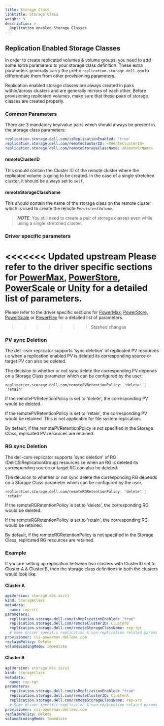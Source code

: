 ```yaml
---
title: Storage Class
linktitle: Storage Class
weight: 5
description: >
  Replication enabled Storage Classes
---
```

## Replication Enabled Storage Classes
In order to create replicated volumes & volume groups, you need to add some extra parameters to your storage class definition.
These extra parameters generally carry the prefix `replication.storage.dell.com` to differentiate them from other provisioning parameters.

Replication enabled storage classes are always created in pairs within/across clusters and are generally mirrors of each other.
Before provisioning replicated volumes, make sure that these pairs of storage classes are created properly.

### Common Parameters
There are 3 mandatory key/value pairs which should always be present in the storage class parameters:
```yaml
replication.storage.dell.com/isReplicationEnabled: 'true'
replication.storage.dell.com/remoteClusterID: <RemoteClusterId>
replication.storage.dell.com/remoteStorageClassName: <RemoteScName>
```

#### remoteClusterID
This should contain the Cluster ID of the remote cluster where the replicated volume is going to be created.
In the case of a single stretched cluster, it should be always set to `self`.

#### remoteStorageClassName
This should contain the name of the storage class on the remote cluster which is used to create the remote `PersistentVolume`.
>**_NOTE_**: You still need to create a pair of storage classes even while using a single stretched cluster.

### Driver specific parameters
<<<<<<< Updated upstream
Please refer to the driver specific sections for [PowerMax](../powermax/#creating-storage-classes), [PowerStore](../powerstore/#creating-storage-classes), [PowerScale](../powerscale/#creating-storage-classes) or [Unity](../unity/#creating-storage-classes) for a detailed list of parameters.
=======
Please refer to the driver specific sections for [PowerMax](../powermax/#creating-storage-classes), [PowerStore](../powerstore/#creating-storage-classes), [PowerScale](../powerscale/#creating-storage-classes) or [PowerFlex](../powerflex#creating-storage-classes) for a detailed list of parameters.
>>>>>>> Stashed changes

### PV sync Deletion

The dell-csm-replicator supports 'sync deletion' of replicated PV resources i.e when a replication enabled PV is deleted its corresponding source or target PV can also be deleted. 

The decision to whether or not sync delete the corresponding PV depends on a Storage Class parameter which can be configured by the user: 

```
replication.storage.dell.com/remotePVRetentionPolicy: 'delete' | 'retain'
```

If the remotePVRetentionPolicy is set to 'delete', the corresponding PV would be deleted.

If the remotePVRetentionPolicy is set to 'retain', the corresponding PV would be retained. This is not applicable for file system replication.

By default, if the remotePVRetentionPolicy is not specified in the Storage Class, replicated PV resources are retained.

### RG sync Deletion

The dell-csm-replicator supports 'sync deletion' of RG (DellCSIReplicationGroup) resources i.e when an RG is deleted its corresponding source or target RG can also be deleted. 

The decision to whether or not sync delete the corresponding RG depends on a Storage Class parameter which can be configured by the user. 

```
replication.storage.dell.com/remoteRGRetentionPolicy: 'delete' | 'retain'
```

If the remoteRGRetentionPolicy is set to 'delete', the corresponding RG would be deleted.

If the remoteRGRetentionPolicy is set to 'retain', the corresponding RG would be retained. 

By default, if the remoteRGRetentionPolicy is not specified in the Storage Class, replicated RG resources are retained.


### Example
If you are setting up replication between two clusters with ClusterID set to Cluster A & Cluster B,
then the storage class definitions in both the clusters would look like:

#### Cluster A
```yaml
apiVersion: storage.k8s.io/v1
kind: StorageClass
metadata:
  name: rep-src
parameters:
  replication.storage.dell.com/isReplicationEnabled: "true"
  replication.storage.dell.com/remoteClusterID: ClusterB
  replication.storage.dell.com/remoteStorageClassName: rep-tgt
  # Some driver specific replication & non-replication related params
provisioner: csi-powermax.dellemc.com
reclaimPolicy: Delete
volumeBindingMode: Immediate
```
#### Cluster B
```yaml
apiVersion: storage.k8s.io/v1
kind: StorageClass
metadata:
  name: rep-tgt
parameters:
  replication.storage.dell.com/isReplicationEnabled: "true"
  replication.storage.dell.com/remoteClusterID: ClusterA
  replication.storage.dell.com/remoteStorageClassName: rep-src
  # Some driver specific replication & non-replication related params
provisioner: csi-powermax.dellemc.com
reclaimPolicy: Delete
volumeBindingMode: Immediate
```
